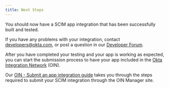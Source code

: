 ```yaml
---
title: Next Steps
---
```

You should now have a SCIM app integration that has been successfully built and tested.

If you have any problems with your integration, contact <developers@okta.com>, or post a question in our [Developer Forum](https://devforum.okta.com).

After you have completed your testing and your app is working as expected, you can start the submission process to have your app included in the [Okta Integration Network](https://www.okta.com/okta-integration-network/) (OIN).

Our [OIN - Submit an app integration guide](/docs/guides/submit-app) takes you through the steps required to submit your SCIM integration through the OIN Manager site.
